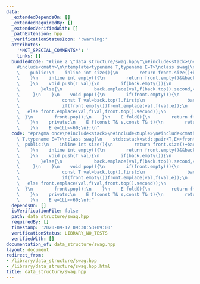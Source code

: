 ```yaml
---
data:
  _extendedDependsOn: []
  _extendedRequiredBy: []
  _extendedVerifiedWith: []
  _pathExtension: hpp
  _verificationStatusIcon: ':warning:'
  attributes:
    '*NOT_SPECIAL_COMMENTS*': ''
    links: []
  bundledCode: "#line 2 \"data_structure/swag.hpp\"\n#include<stack>\n#include<tuple>\n\
    #include<cmath>\n\ntemplate<typename T,typename E=T>\nclass swag{\n    std::stack<std::pair<T,E>>front,back;\n\
    \    public:\n    inline int size(){\n        return front.size()+back.size();\n\
    \    }\n    inline int empty(){\n        return front.empty()&&back.empty();\n\
    \    }\n    void push(T val){\n        if(back.empty()){\n            back.emplace(val,f(e,val));\n\
    \        }else{\n            back.emplace(val,f(back.top().second,val));\n   \
    \     }\n    }\n    void pop(){\n        if(front.empty()){\n            while(!back.empty()){\n\
    \                const T val=back.top().first;\n                back.pop();\n\
    \                if(front.empty())front.emplace(val,f(val,e));\n             \
    \   else front.emplace(val,f(val,front.top().second));\n            }\n      \
    \  }\n        front.pop();\n    }\n    E fold(){\n        return f(front.empty()?e:front.top().second,back.empty()?e:back.top().second);\n\
    \    }\n    private:\n    E f(const T& s,const T& t){\n        return std::min(s,t);\n\
    \    }\n    E e=1LL<<60;\n};\n"
  code: "#pragma once\n#include<stack>\n#include<tuple>\n#include<cmath>\n\ntemplate<typename\
    \ T,typename E=T>\nclass swag{\n    std::stack<std::pair<T,E>>front,back;\n  \
    \  public:\n    inline int size(){\n        return front.size()+back.size();\n\
    \    }\n    inline int empty(){\n        return front.empty()&&back.empty();\n\
    \    }\n    void push(T val){\n        if(back.empty()){\n            back.emplace(val,f(e,val));\n\
    \        }else{\n            back.emplace(val,f(back.top().second,val));\n   \
    \     }\n    }\n    void pop(){\n        if(front.empty()){\n            while(!back.empty()){\n\
    \                const T val=back.top().first;\n                back.pop();\n\
    \                if(front.empty())front.emplace(val,f(val,e));\n             \
    \   else front.emplace(val,f(val,front.top().second));\n            }\n      \
    \  }\n        front.pop();\n    }\n    E fold(){\n        return f(front.empty()?e:front.top().second,back.empty()?e:back.top().second);\n\
    \    }\n    private:\n    E f(const T& s,const T& t){\n        return std::min(s,t);\n\
    \    }\n    E e=1LL<<60;\n};"
  dependsOn: []
  isVerificationFile: false
  path: data_structure/swag.hpp
  requiredBy: []
  timestamp: '2020-09-17 09:30:53+09:00'
  verificationStatus: LIBRARY_NO_TESTS
  verifiedWith: []
documentation_of: data_structure/swag.hpp
layout: document
redirect_from:
- /library/data_structure/swag.hpp
- /library/data_structure/swag.hpp.html
title: data_structure/swag.hpp
---
```

